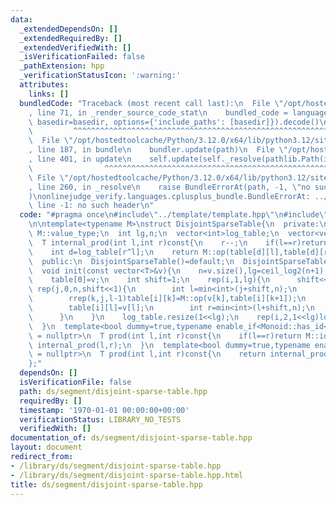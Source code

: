 ```yaml
---
data:
  _extendedDependsOn: []
  _extendedRequiredBy: []
  _extendedVerifiedWith: []
  _isVerificationFailed: false
  _pathExtension: hpp
  _verificationStatusIcon: ':warning:'
  attributes:
    links: []
  bundledCode: "Traceback (most recent call last):\n  File \"/opt/hostedtoolcache/Python/3.12.0/x64/lib/python3.12/site-packages/onlinejudge_verify/documentation/build.py\"\
    , line 71, in _render_source_code_stat\n    bundled_code = language.bundle(stat.path,\
    \ basedir=basedir, options={'include_paths': [basedir]}).decode()\n          \
    \         ^^^^^^^^^^^^^^^^^^^^^^^^^^^^^^^^^^^^^^^^^^^^^^^^^^^^^^^^^^^^^^^^^^^^^^^^^^^^^^^^^\n\
    \  File \"/opt/hostedtoolcache/Python/3.12.0/x64/lib/python3.12/site-packages/onlinejudge_verify/languages/cplusplus.py\"\
    , line 187, in bundle\n    bundler.update(path)\n  File \"/opt/hostedtoolcache/Python/3.12.0/x64/lib/python3.12/site-packages/onlinejudge_verify/languages/cplusplus_bundle.py\"\
    , line 401, in update\n    self.update(self._resolve(pathlib.Path(included), included_from=path))\n\
    \                ^^^^^^^^^^^^^^^^^^^^^^^^^^^^^^^^^^^^^^^^^^^^^^^^^^^^^^^^^\n \
    \ File \"/opt/hostedtoolcache/Python/3.12.0/x64/lib/python3.12/site-packages/onlinejudge_verify/languages/cplusplus_bundle.py\"\
    , line 260, in _resolve\n    raise BundleErrorAt(path, -1, \"no such header\"\
    )\nonlinejudge_verify.languages.cplusplus_bundle.BundleErrorAt: ../template/template.hpp:\
    \ line -1: no such header\n"
  code: "#pragma once\n#include\"../template/template.hpp\"\n#include\"../others/monoid.hpp\"\
    \n\ntemplate<typename M>\nstruct DisjointSparseTable{\n  private:\n  using T=typename\
    \ M::value_type;\n  int lg,n;\n  vector<int>log_table;\n  vector<vector<T>>table;\n\
    \  T internal_prod(int l,int r)const{\n    r--;\n    if(l==r)return table[0][l];\n\
    \    int d=log_table[r^l];\n    return M::op(table[d][l],table[d][r]);\n  }\n\
    \  public:\n  DisjointSparseTable()=default;\n  DisjointSparseTable(const vector<T>&v){init(v);}\n\
    \  void init(const vector<T>&v){\n    n=v.size(),lg=ceil_log2(n+1);\n    table.resize(lg,vector<T>(n));\n\
    \    table[0]=v;\n    int shift=1;\n    rep(i,1,lg){\n      shift<<=1;\n     \
    \ rep(j,0,n,shift<<1){\n        int l=min<int>(j+shift,n);\n        table[i][l-1]=v[l-1];\n\
    \        rrep(k,j,l-1)table[i][k]=M::op(v[k],table[i][k+1]);\n        if(n==l)break;\n\
    \        table[i][l]=v[l];\n        int r=min<int>(l+shift,n);\n        rep(k,l+1,r)table[i][k]=M::op(table[i][k-1],v[k]);\n\
    \      }\n    }\n    log_table.resize(1<<lg);\n    rep(i,2,1<<lg)log_table[i]=log_table[i>>1]+1;\n\
    \  }\n  template<bool dummy=true,typename enable_if<Monoid::has_id<M>::value&&dummy>::type*\
    \ = nullptr>\n  T prod(int l,int r)const{\n    if(l==r)return M::id();\n    return\
    \ internal_prod(l,r);\n  }\n  template<bool dummy=true,typename enable_if<!Monoid::has_id<M>::value&&dummy>::type*\
    \ = nullptr>\n  T prod(int l,int r)const{\n    return internal_prod(l,r);\n  }\n\
    };"
  dependsOn: []
  isVerificationFile: false
  path: ds/segment/disjoint-sparse-table.hpp
  requiredBy: []
  timestamp: '1970-01-01 00:00:00+00:00'
  verificationStatus: LIBRARY_NO_TESTS
  verifiedWith: []
documentation_of: ds/segment/disjoint-sparse-table.hpp
layout: document
redirect_from:
- /library/ds/segment/disjoint-sparse-table.hpp
- /library/ds/segment/disjoint-sparse-table.hpp.html
title: ds/segment/disjoint-sparse-table.hpp
---
```

